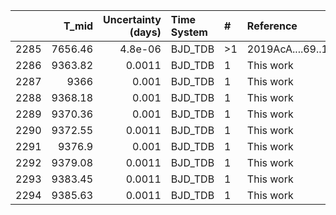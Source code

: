 |      |   T_mid |   Uncertainty (days) | Time System   | #   | Reference           |
|-----:|--------:|---------------------:|:--------------|:----|:--------------------|
| 2285 | 7656.46 |              4.8e-06 | BJD_TDB       | >1  | 2019AcA....69..135S |
| 2286 | 9363.82 |              0.0011  | BJD_TDB       | 1   | This work           |
| 2287 | 9366    |              0.001   | BJD_TDB       | 1   | This work           |
| 2288 | 9368.18 |              0.001   | BJD_TDB       | 1   | This work           |
| 2289 | 9370.36 |              0.001   | BJD_TDB       | 1   | This work           |
| 2290 | 9372.55 |              0.0011  | BJD_TDB       | 1   | This work           |
| 2291 | 9376.9  |              0.001   | BJD_TDB       | 1   | This work           |
| 2292 | 9379.08 |              0.0011  | BJD_TDB       | 1   | This work           |
| 2293 | 9383.45 |              0.0011  | BJD_TDB       | 1   | This work           |
| 2294 | 9385.63 |              0.0011  | BJD_TDB       | 1   | This work           |